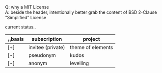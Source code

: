 Q: why a MIT License  
A: beside the header, intentionally better grab the content of BSD 2-Clause "Simplified" License  
  
  
current status‥  
  
|₁₁basis|subscription|project|
|----|--|--|
|[+]|invitee (private)|theme of elements|
|[-]|pseudonym|kudos|
|[-]|anonym|levelling|